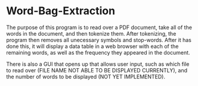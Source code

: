# Word-Bag-Extraction
The purpose of this program is to read over a PDF document, take all of the words in the document, and then tokenize them. After tokenizing,
the program then removes all unecessary symbols and stop-words. After it has done this, it will display a data table in a web browser
with each of the remaining words, as well as the frequency they appeared in the document. 

There is also a GUI that opens up that allows user input, such as which file to read over (FILE NAME NOT ABLE TO BE DISPLAYED CURRENTLY), 
and the number of words to be displayed (NOT YET IMPLEMENTED).
